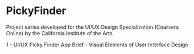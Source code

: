 # PickyFinder

Project series developed for the UI/UX Design Specialization (Coursera Online) by the California Institute of the Arts.

1 - UI/UX Picky Finder App Brief - Visual Elements of User Interface Design




